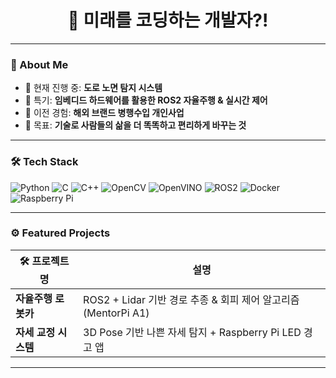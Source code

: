 <h1 align="center">🚀 미래를 코딩하는 개발자?!</h1>


---

### 🧠 About Me

- 🔭 현재 진행 중: **도로 노면 탐지 시스템**
- 🤖 특기: **임베디드 하드웨어를 활용한 ROS2 자율주행 & 실시간 제어**
- 🧩 이전 경험: **해외 브랜드 병행수입 개인사업**
- 🎯 목표: **기술로 사람들의 삶을 더 똑똑하고 편리하게 바꾸는 것**

---

### 🛠️ Tech Stack

![Python](https://img.shields.io/badge/Python-3776AB?style=for-the-badge&logo=python&logoColor=white)
![C](https://img.shields.io/badge/C-00599C?style=for-the-badge&logo=c&logoColor=white)
![C++](https://img.shields.io/badge/C++-00599C?style=for-the-badge&logo=cplusplus&logoColor=white)
![OpenCV](https://img.shields.io/badge/OpenCV-5C3EE8?style=for-the-badge&logo=opencv&logoColor=white)
![OpenVINO](https://img.shields.io/badge/OpenVINO-7846AB?style=for-the-badge&logo=intel&logoColor=white)
![ROS2](https://img.shields.io/badge/ROS2-22314E?style=for-the-badge&logo=ros&logoColor=white)
![Docker](https://img.shields.io/badge/Docker-2496ED?style=for-the-badge&logo=docker&logoColor=white)
![Raspberry Pi](https://img.shields.io/badge/Raspberry%20Pi-C51A4A?style=for-the-badge&logo=raspberrypi&logoColor=white)

---

### ⚙️ Featured Projects

| 🛠 프로젝트명 | 설명 |
|--------------|------|
| **자율주행 로봇카** | ROS2 + Lidar 기반 경로 추종 & 회피 제어 알고리즘 (MentorPi A1) |
| **자세 교정 시스템** | 3D Pose 기반 나쁜 자세 탐지 + Raspberry Pi LED 경고 앱 |

---


